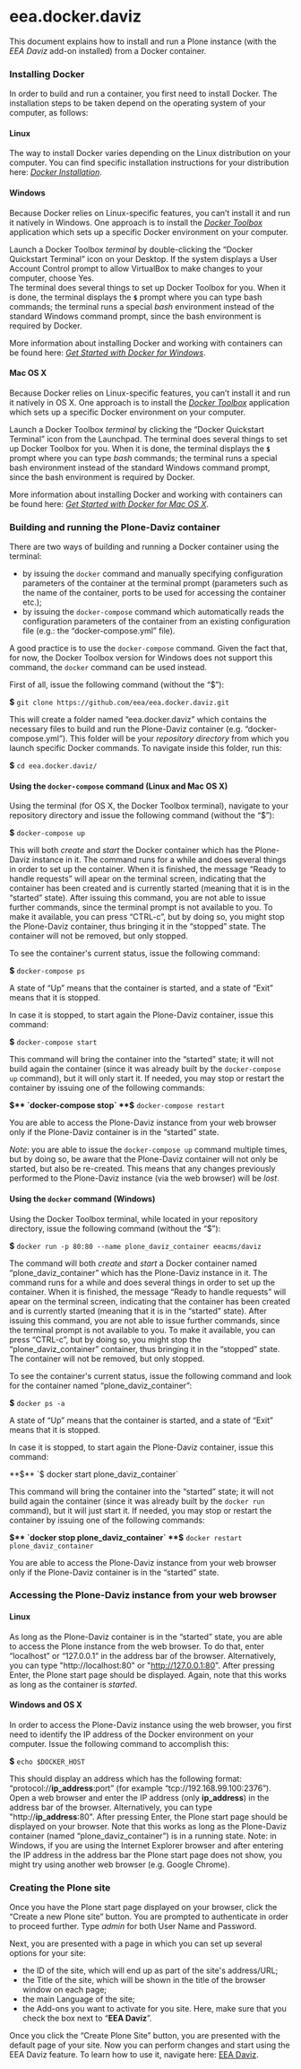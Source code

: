 # eea.docker.daviz

This document explains how to install and run a Plone instance (with the _EEA Daviz_ add-on installed) from a Docker container.


### Installing Docker ###

In order to build and run a container, you first need to install Docker. The installation steps to be taken depend on the operating system of your computer, as follows:

#### Linux ####

The way to install Docker varies depending on the Linux distribution on your computer. You can find specific installation instructions for your distribution here: _[Docker Installation](https://docs.docker.com/installation/ "Docker Installation")_.

#### Windows ####

Because Docker relies on Linux-specific features, you can’t install it and run it natively in Windows. One approach is to install the _[Docker Toolbox](https://www.docker.com/toolbox "Docker Toolbox")_ application which sets up a specific Docker environment on your computer. 

Launch a Docker Toolbox _terminal_ by double-clicking the “Docker Quickstart Terminal” icon on your Desktop. If the system displays a User Account Control prompt to allow VirtualBox to make changes to your computer, choose Yes.  
The terminal does several things to set up Docker Toolbox for you. When it is done, the terminal displays the **`$`** prompt where you can type bash commands; the terminal runs a special _bash_ environment instead of the standard Windows command prompt, since the bash environment is required by Docker.

More information about installing Docker and working with containers can be found here: _[Get Started with Docker for Windows](http://docs.docker.com/windows/started/ "Get Started with Docker for Windows")_.

#### Mac OS X ####

Because Docker relies on Linux-specific features, you can’t install it and run it natively in OS X. One approach is to install the _[Docker Toolbox](https://www.docker.com/toolbox "Docker Toolbox")_ application which sets up a specific Docker environment on your computer.

Launch a Docker Toolbox _terminal_ by clicking the “Docker Quickstart Terminal” icon from the Launchpad. The terminal does several things to set up Docker Toolbox for you. When it is done, the terminal displays the **`$`** prompt where you can type _bash_ commands; the terminal runs a special bash environment instead of the standard Windows command prompt, since the bash environment is required by Docker.

More information about installing Docker and working with containers can be found here: _[Get Started with Docker for Mac OS X](http://docs.docker.com/mac/started/ "Get Started with Docker for Mac OS X")_.

### Building and running the Plone-Daviz container ###

There are two ways of building and running a Docker container using the terminal:  
- by issuing the `docker` command and manually specifying configuration parameters of the container at the terminal prompt (parameters such as the name of the container, ports to be used for accessing the container etc.);  
- by issuing the `docker-compose` command which automatically reads the configuration parameters of the container from an existing configuration file (e.g.: the “docker-compose.yml” file).

A good practice is to use the `docker-compose` command. Given the fact that, for now, the Docker Toolbox version for Windows does not support this command, the `docker` command can be used instead.

First of all, issue the following command (without the “$”):

**$** `git clone https://github.com/eea/eea.docker.daviz.git`

This will create a folder named “eea.docker.daviz” which contains the necessary files to build and run the Plone-Daviz container (e.g. “docker-compose.yml”). This folder will be your _repository directory_ from which you launch specific Docker commands. To navigate inside this folder, run this:

**$** `cd eea.docker.daviz/`

#### Using the **`docker-compose`** command (Linux and Mac OS X) ####

Using the terminal (for OS X, the Docker Toolbox terminal), navigate to your repository directory and issue the following command (without the “$”):

**$** `docker-compose up`

This will both _create_ and _start_ the Docker container which has the Plone-Daviz instance in it. The command runs for a while and does several things in order to set up the container. When it is finished, the message “Ready to handle requests” will apear on the terminal screen, indicating that the container has been created and is currently started (meaning that it is in the “started” state). After issuing this command, you are not able to issue further commands, since the terminal prompt is not available to you. To make it available, you can press “CTRL-c”, but by doing so, you might stop the Plone-Daviz container, thus bringing it in the “stopped” state. The container will not be removed, but only stopped.  

To see the container's current status, issue the following command:

**$** `docker-compose ps`

A state of “Up” means that the container is started, and a state of “Exit” means that it is stopped.

In case it is stopped, to start again the Plone-Daviz container, issue this command:

**$** `docker-compose start`

This command will bring the container into the “started” state; it will not build again the container (since it was already built by the `docker-compose up` command), but it will only start it. If needed, you may stop or restart the container by issuing one of the following commands:

**$** `docker-compose stop`  
**$** `docker-compose restart`

You are able to access the Plone-Daviz instance from your web browser only if the Plone-Daviz container is in the “started” state.

_Note_: you are able to issue the `docker-compose up` command multiple times, but by doing so, be aware that the Plone-Daviz container will not only be started, but also be re-created. This means that any changes previously performed to the Plone-Daviz instance (via the web browser) will be _lost_.

#### Using the **`docker`** command (Windows) ####

Using the Docker Toolbox terminal, while located in your repository directory, issue the following command (without the “$”):

**$** `docker run -p 80:80 --name plone_daviz_container eeacms/daviz`

The command will both _create_ and _start_ a Docker container named “plone\_daviz\_container” which has the Plone-Daviz instance in it. The command runs for a while and does several things in order to set up the container. When it is finished, the message “Ready to handle requests” will apear on the terminal screen, indicating that the container has been created and is currently started (meaning that it is in the “started” state). After issuing this command, you are not able to issue further commands, since the terminal prompt is not available to you. To make it available, you can press “CTRL-c”, but by doing so, you might stop the “plone\_daviz\_container” container, thus bringing it in the “stopped” state. The container will not be removed, but only stopped.

To see the container's current status, issue the following command and look for the container named “plone\_daviz\_container”:

**$** `docker ps -a`

A state of “Up” means that the container is started, and a state of “Exit” means that it is stopped.

In case it is stopped, to start again the Plone-Daviz container, issue this command:

**$** `$ docker start plone_daviz_container`

This command will bring the container into the “started” state; it will not build again the container (since it was already built by the `docker run` command), but it will just start it. If needed, you may stop or restart the container by issuing one of the following commands:

**$** `docker stop plone_daviz_container`  
**$** `docker restart plone_daviz_container`

You are able to access the Plone-Daviz instance from your web browser only if the Plone-Daviz container is in the “started” state.

### Accessing the Plone-Daviz instance from your web browser ###

#### Linux ####

As long as the Plone-Daviz container is in the “started” state, you are able to access the Plone instance from the web browser. To do that, enter “localhost” or “127.0.0.1” in the address bar of the browser. Alternatively, you can type "http://localhost:80" or "http://127.0.0.1:80". After pressing Enter, the Plone start page should be displayed. Again, note that this works as long as the container is _started_.

#### Windows and OS X ####

In order to access the Plone-Daviz instance using the web browser, you first need to identify the IP address of the Docker environment on your computer. Issue the following command to accomplish this:

**$** `echo $DOCKER_HOST`

This should display an address which has the following format: “protocol://**ip\_address**:port” (for example “tcp://192.168.99.100:2376”). Open a web browser and enter the IP address (only **ip\_address**) in the address bar of the browser. Alternatively, you can type "http://**ip\_address**:80". After pressing Enter, the Plone start page should be displayed on your browser. Note that this works as long as the Plone-Daviz container (named “plone\_daviz\_container”) is in a running state.
Note: in Windows, if you are using the Internet Explorer browser and after entering the IP address in the address bar the Plone start page does not show, you might try using another web browser (e.g. Google Chrome).

### Creating the Plone site ###

Once you have the Plone start page displayed on your browser, click the “Create a new Plone site” button. You are prompted to authenticate in order to proceed further. Type _admin_ for both User Name and Password.

Next, you are presented with a page in which you can set up several options for your site:  
- the ID of the site, which will end up as part of the site's address/URL;  
- the Title of the site, which will be shown in the title of the browser window on each page;  
- the main Language of the site;  
- the Add-ons you want to activate for you site. Here, make sure that you check the box next to “**EEA Daviz**”.

Once you click the “Create Plone Site” button, you are presented with the default page of your site. Now you can perform changes and start using the EEA Daviz feature. To learn how to use it, navigate here: [EEA Daviz](http://eea.github.io/docs/IT-systems/eea.daviz/ "EEA Daviz").

